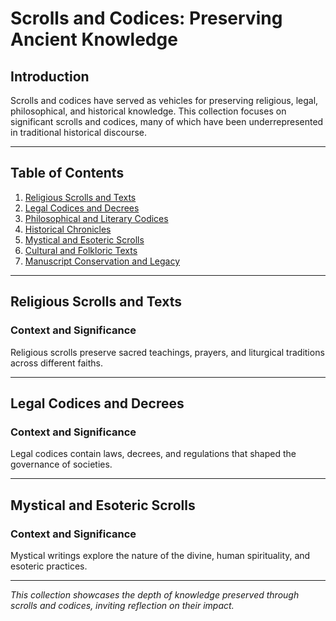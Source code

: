 # Scrolls and Codices: Preserving Ancient Knowledge

## Introduction

Scrolls and codices have served as vehicles for preserving religious, legal, philosophical, and historical knowledge. This collection focuses on significant scrolls and codices, many of which have been underrepresented in traditional historical discourse.

---

## Table of Contents

1. [Religious Scrolls and Texts](#religious-scrolls-and-texts)
2. [Legal Codices and Decrees](#legal-codices-and-decrees)
3. [Philosophical and Literary Codices](#philosophical-and-literary-codices)
4. [Historical Chronicles](#historical-chronicles)
5. [Mystical and Esoteric Scrolls](#mystical-and-esoteric-scrolls)
6. [Cultural and Folkloric Texts](#cultural-and-folkloric-texts)
7. [Manuscript Conservation and Legacy](#manuscript-conservation-and-legacy)

---

## Religious Scrolls and Texts

### Context and Significance
Religious scrolls preserve sacred teachings, prayers, and liturgical traditions across different faiths.

---

## Legal Codices and Decrees

### Context and Significance
Legal codices contain laws, decrees, and regulations that shaped the governance of societies.

---

## Mystical and Esoteric Scrolls

### Context and Significance
Mystical writings explore the nature of the divine, human spirituality, and esoteric practices.

---

*This collection showcases the depth of knowledge preserved through scrolls and codices, inviting reflection on their impact.*
